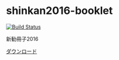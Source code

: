 # shinkan2016-booklet
[![Build Status](https://travis-ci.org/kmc-jp/shinkan2016-booklet.svg?branch=master)](https://travis-ci.org/kmc-jp/shinkan2016-booklet)

新勧冊子2016

[ダウンロード](https://github.com/kmc-jp/shinkan2016-booklet/releases/download/latest/main.pdf)
